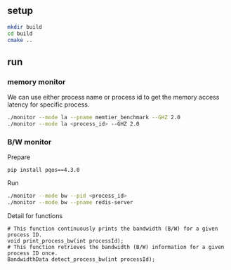 ## setup

```sh
mkdir build
cd build
cmake ..

```

## run
### memory monitor
We can use either process name or process id to get the memory access latency for specific process.
```sh
./monitor --mode la --pname memtier_benchmark --GHZ 2.0
./monitor --mode la <process_id> --GHZ 2.0
```
### B/W monitor
Prepare
```shell
pip install pqos==4.3.0
```
Run
```sh
./monitor --mode bw --pid <process_id>
./monitor --mode bw --pname redis-server
```
Detail for functions
```shell
# This function continuously prints the bandwidth (B/W) for a given process ID.
void print_process_bw(int processId);
# This function retrieves the bandwidth (B/W) information for a given process ID once.
BandwidthData detect_process_bw(int processId);
```

